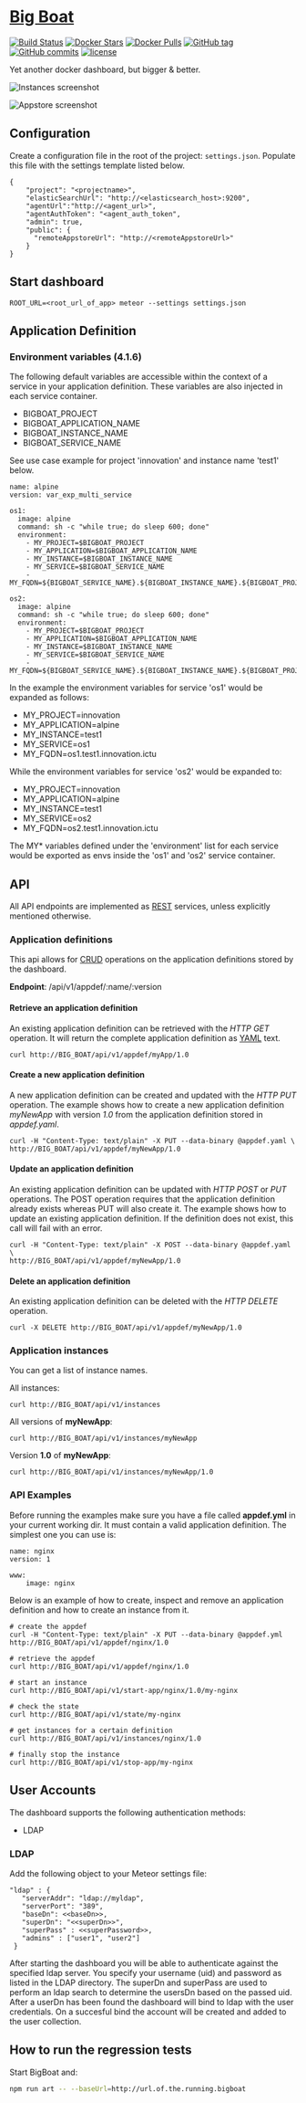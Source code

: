 [Big Boat](https://www.youtube.com/watch?v=avaSdC0QOUM)
================

[![Build Status](https://circleci.com/gh/ICTU/docker-dashboard/tree/master.png?style=shield&circle-token=a0e2b87052d9590d25cfb3484460717eb53144ae)](https://circleci.com/gh/ICTU/docker-dashboard/tree/master) [![Docker Stars](https://img.shields.io/docker/stars/ictu/docker-dashboard.svg?style=flat-round)](https://hub.docker.com/r/ictu/docker-dashboard/) [![Docker Pulls](https://img.shields.io/docker/pulls/ictu/docker-dashboard.svg?style=flat-round)](https://hub.docker.com/r/ictu/docker-dashboard) [![GitHub tag](https://img.shields.io/github/tag/ictu/docker-dashboard.svg?maxAge=2592000?style=plastic)]() [![GitHub commits](https://img.shields.io/github/commits-since/ictu/docker-dashboard/4.0.0.svg?maxAge=2592000?style=plastic)]() [![license](https://img.shields.io/github/license/ictu/docker-dashboard.svg?maxAge=2592000?style=plastic)]()

Yet another docker dashboard, but bigger & better.

![Instances screenshot](http://i.imgur.com/9KMTgDM.png)

![Appstore screenshot](http://i.imgur.com/1Ibb9SY.png)

## Configuration

Create a configuration file in the root of the project: `settings.json`. Populate this file with the settings template listed below.


    {
        "project": "<projectname>",
        "elasticSearchUrl": "http://<elasticsearch_host>:9200",
        "agentUrl":"http://<agent_url>",
        "agentAuthToken": "<agent_auth_token",
        "admin": true,
        "public": {
          "remoteAppstoreUrl": "http://<remoteAppstoreUrl>"
        }
    }

## Start dashboard
`ROOT_URL=<root_url_of_app> meteor --settings settings.json`

## Application Definition

### Environment variables (4.1.6)

The following default variables are accessible within the context of a service in your application definition. These variables are also injected in each service container.
- BIGBOAT_PROJECT
- BIGBOAT_APPLICATION_NAME
- BIGBOAT_INSTANCE_NAME
- BIGBOAT_SERVICE_NAME

See use case example for project 'innovation' and instance name 'test1' below.

    name: alpine
    version: var_exp_multi_service

    os1:
      image: alpine
      command: sh -c "while true; do sleep 600; done"
      environment:
        - MY_PROJECT=$BIGBOAT_PROJECT
        - MY_APPLICATION=$BIGBOAT_APPLICATION_NAME
        - MY_INSTANCE=$BIGBOAT_INSTANCE_NAME
        - MY_SERVICE=$BIGBOAT_SERVICE_NAME
        - MY_FQDN=${BIGBOAT_SERVICE_NAME}.${BIGBOAT_INSTANCE_NAME}.${BIGBOAT_PROJECT}.ictu

    os2:
      image: alpine
      command: sh -c "while true; do sleep 600; done"
      environment:
        - MY_PROJECT=$BIGBOAT_PROJECT
        - MY_APPLICATION=$BIGBOAT_APPLICATION_NAME
        - MY_INSTANCE=$BIGBOAT_INSTANCE_NAME
        - MY_SERVICE=$BIGBOAT_SERVICE_NAME
        - MY_FQDN=${BIGBOAT_SERVICE_NAME}.${BIGBOAT_INSTANCE_NAME}.${BIGBOAT_PROJECT}.ictu

In the example the environment variables for service 'os1' would be expanded as follows:
- MY_PROJECT=innovation
- MY_APPLICATION=alpine
- MY_INSTANCE=test1
- MY_SERVICE=os1
- MY_FQDN=os1.test1.innovation.ictu

While the environment variables for service 'os2' would be expanded to:
- MY_PROJECT=innovation
- MY_APPLICATION=alpine
- MY_INSTANCE=test1
- MY_SERVICE=os2
- MY_FQDN=os2.test1.innovation.ictu

The MY* variables defined under the 'environment'  list for each service would be exported as envs inside the 'os1' and 'os2' service container.

## API

All API endpoints are implemented as [REST](http://docs.oracle.com/cd/E41633_01/pt853pbh1/eng/pt/tibr/concept_UnderstandingRESTServiceOperations.html) services, unless explicitly mentioned otherwise.

### Application definitions

This api allows for [CRUD](https://en.wikipedia.org/wiki/Create,_read,_update_and_delete) operations on the application definitions stored by the dashboard.

__Endpoint__: /api/v1/appdef/:name/:version

#### Retrieve an application definition

An existing application definition can be retrieved with the _HTTP GET_ operation. It will return the complete application definition as [YAML](https://en.wikipedia.org/wiki/YAML) text.

    curl http://BIG_BOAT/api/v1/appdef/myApp/1.0

#### Create a new application definition

A new application definition can be created and updated with the _HTTP PUT_ operation.
The example shows how to create a new application definition _myNewApp_ with version _1.0_ from the application definition stored in _appdef.yaml_.

    curl -H "Content-Type: text/plain" -X PUT --data-binary @appdef.yaml \
    http://BIG_BOAT/api/v1/appdef/myNewApp/1.0

#### Update an application definition

An existing application definition can be updated with _HTTP POST_ or _PUT_ operations. The POST operation requires that the application definition already exists whereas PUT will also create it.
The example shows how to update an existing application definition. If the definition does not exist, this call will fail with an error.

    curl -H "Content-Type: text/plain" -X POST --data-binary @appdef.yaml \
    http://BIG_BOAT/api/v1/appdef/myNewApp/1.0

#### Delete an application definition

An existing application definition can be deleted with the _HTTP DELETE_ operation.

    curl -X DELETE http://BIG_BOAT/api/v1/appdef/myNewApp/1.0

### Application instances
You can get a list of instance names.

All instances:

    curl http://BIG_BOAT/api/v1/instances

All versions of **myNewApp**:

    curl http://BIG_BOAT/api/v1/instances/myNewApp

Version **1.0** of **myNewApp**:

    curl http://BIG_BOAT/api/v1/instances/myNewApp/1.0

### API Examples

Before running the examples make sure you have a file called **appdef.yml** in your current working dir. It must contain a valid application definition. The simplest one you can use is:

    name: nginx
    version: 1

    www:
        image: nginx

Below is an example of how to create, inspect and remove an application definition and how to create an instance from it.

    # create the appdef
    curl -H "Content-Type: text/plain" -X PUT --data-binary @appdef.yml http://BIG_BOAT/api/v1/appdef/nginx/1.0

    # retrieve the appdef
    curl http://BIG_BOAT/api/v1/appdef/nginx/1.0

    # start an instance
    curl http://BIG_BOAT/api/v1/start-app/nginx/1.0/my-nginx

    # check the state
    curl http://BIG_BOAT/api/v1/state/my-nginx

    # get instances for a certain definition
    curl http://BIG_BOAT/api/v1/instances/nginx/1.0

    # finally stop the instance
    curl http://BIG_BOAT/api/v1/stop-app/my-nginx



## User Accounts

The dashboard supports the following authentication methods:
- LDAP

### LDAP

Add the following object to your Meteor settings file:

```
"ldap" : {
   "serverAddr": "ldap://myldap",
   "serverPort": "389",
   "baseDn": <<baseDn>>,
   "superDn": "<<superDn>>",
   "superPass" : <<superPassword>>,
   "admins" : ["user1", "user2"]
 }
```

After starting the dashboard you will be able to authenticate against the specified ldap server. You specify your username (uid) and password as listed in the LDAP directory. The superDn and superPass are used to perform an ldap search to determine the usersDn based on the passed uid. After a userDn has been found the dashboard will bind to ldap with the user credentials. On a succesful bind the account will be created and added to the user collection.

## How to run the regression tests

Start BigBoat and:

```bash
npm run art -- --baseUrl=http://url.of.the.running.bigboat
```

